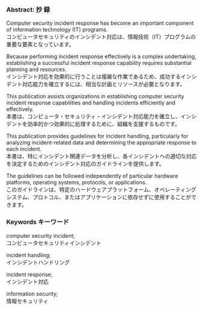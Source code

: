 ### Abstract: 抄 録
Computer security incident response has become an important component of information technology (IT) programs.  
コンピュータセキュリティのインシデント対応は、情報技術（IT）プログラムの重要な要素となっています。  

Because performing incident response effectively is a complex undertaking, establishing a successful incident response capability requires substantial planning and resources.  
インシデント対応を効果的に行うことは複雑な作業であるため、成功するインシデント対応能力を確立するには、相当な計画とリソースが必要となります。  

This publication assists organizations in establishing computer security incident response capabilities and handling incidents efficiently and effectively.  
本書は、コンピュータ・セキュリティ・インシデント対応能力を確立し、インシデントを効率的かつ効果的に処理するために、組織を支援するものです。   

This publication provides guidelines for incident handling, particularly for analyzing incident-related data and determining the appropriate response to each incident.  
本書は、特にインシデント関連データを分析し、各インシデントへの適切な対応を決定するためのインシデント対応のガイドラインを提供します。  

The guidelines can be followed independently of particular hardware platforms, operating systems, protocols, or applications.  
このガイドラインは、特定のハードウェアプラットフォーム、オペレーティングシステム、プロトコル、またはアプリケーションに依存せずに使用することができます。   


### Keywords キーワード
computer security incident;  
コンピュータセキュリティインシデント  

incident handling;  
インシデントハンドリング  

incident response;   
インシデント対応  

information security;  
情報セキュリティ

